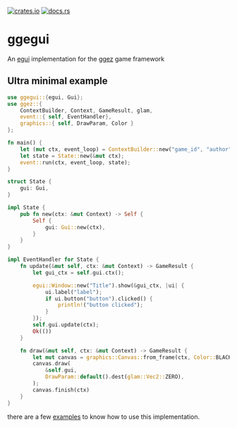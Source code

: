 [![crates.io](https://img.shields.io/crates/v/ggegui)](https://crates.io/crates/ggegui)
[![docs.rs](https://img.shields.io/docsrs/ggegui)](https://docs.rs/ggegui/)
# ggegui
An [egui](https://github.com/emilk/egui/) implementation for the [ggez](https://ggez.rs/) game framework

## Ultra minimal example
```rust
use ggegui::{egui, Gui};
use ggez::{
	ContextBuilder, Context, GameResult, glam,
	event::{ self, EventHandler}, 
	graphics::{ self, DrawParam, Color }
};

fn main() {
	let (mut ctx, event_loop) = ContextBuilder::new("game_id", "author").build().unwrap();
	let state = State::new(&mut ctx);
	event::run(ctx, event_loop, state);
}

struct State {
	gui: Gui,
} 

impl State {
	pub fn new(ctx: &mut Context) -> Self {
		Self { 
			gui: Gui::new(ctx),
		}
	} 
} 

impl EventHandler for State {
	fn update(&mut self, ctx: &mut Context) -> GameResult {
		let gui_ctx = self.gui.ctx();

		egui::Window::new("Title").show(&gui_ctx, |ui| {
			ui.label("label");
			if ui.button("button").clicked() {
				println!("button clicked");
			}
		});
		self.gui.update(ctx);
		Ok(())
	}

	fn draw(&mut self, ctx: &mut Context) -> GameResult {
		let mut canvas = graphics::Canvas::from_frame(ctx, Color::BLACK);
		canvas.draw(
			&self.gui, 
			DrawParam::default().dest(glam::Vec2::ZERO),
		);
		canvas.finish(ctx)
	}
}
```

there are a few [examples](./examples/) to know how to use this implementation.
